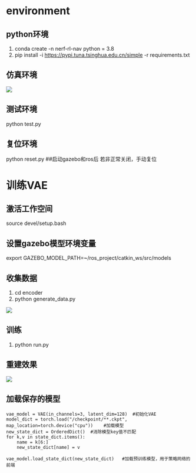 # environment
## python环境
1. conda create -n nerf-rl-nav python = 3.8
2. pip install -i https://pypi.tuna.tsinghua.edu.cn/simple -r requirements.txt

## 仿真环境
![](https://github.com/zedwind/NeRF-RL-Navigation/blob/master/script/images/office_small.jpg)
## 测试环境
python test.py

## 复位环境
python reset.py     ##启动gazebo和ros后 若非正常关闭，手动复位

# 训练VAE

## 激活工作空间
source devel/setup.bash

## 设置gazebo模型环境变量

export GAZEBO_MODEL_PATH=~/ros_project/catkin_ws/src/models

## 收集数据
1. cd encoder
2. python generate_data.py

![](https://github.com/zedwind/NeRF-RL-Navigation/blob/master/script/images/episode_0_time_step_2.jpg)

## 训练
1. python run.py

## 重建效果

![](https://github.com/zedwind/NeRF-RL-Navigation/blob/master/script/images/recons_VAE_Epoch_46.png)


## 加载保存的模型

	vae_model = VAE(in_channels=3, latent_dim=128)	#初始化VAE
	model_dict = torch.load("/checkpoint/**.ckpt", map_location=torch.device("cpu"))	#加载模型
	new_state_dict = OrderedDict()	#消除模型key值不匹配
	for k,v in state_dict.items():
		name = k[6:]
		new_state_dict[name] = v
		
	vae_model.load_state_dict(new_state_dict)	#加载预训练模型，用于策略网络的前端
